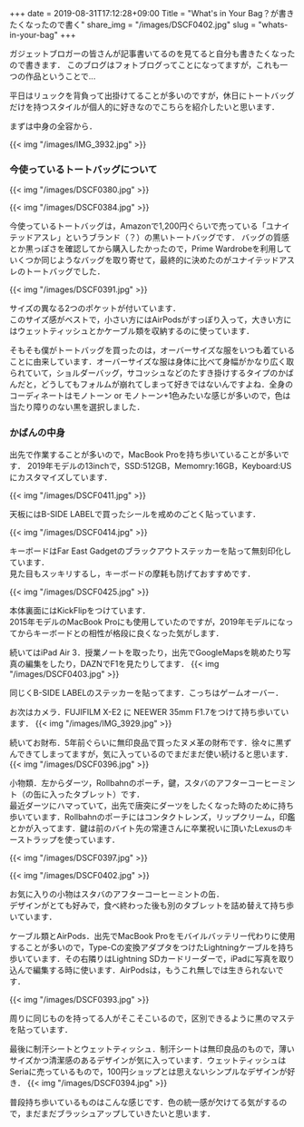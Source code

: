 +++
date  = 2019-08-31T17:12:28+09:00
Title = "What's in Your Bag？が書きたくなったので書く"
share_img = "/images/DSCF0402.jpg"
slug = "whats-in-your-bag"
+++

ガジェットブロガーの皆さんが記事書いてるのを見てると自分も書きたくなったので書きます．
このブログはフォトブログってことになってますが，これも一つの作品ということで...

平日はリュックを背負って出掛けてることが多いのですが，休日にトートバッグだけを持つスタイルが個人的に好きなのでこちらを紹介したいと思います．

まずは中身の全容から．

{{< img "/images/IMG_3932.jpg" >}}


<h3>今使っているトートバッグについて</h3>

{{< img "/images/DSCF0380.jpg" >}}

{{< img "/images/DSCF0384.jpg" >}}

今使っているトートバッグは，Amazonで1,200円ぐらいで売っている「ユナイテッドアスレ」というブランド（？）の黒いトートバッグです．
バッグの質感とか黒っぽさを確認してから購入したかったので，Prime Wardrobeを利用していくつか同じようなバッグを取り寄せて，最終的に決めたのがユナイテッドアスレのトートバッグでした．

{{< img "/images/DSCF0391.jpg" >}}
<p class="caption">
サイズの異なる2つのポケットが付いています．<br>このサイズ感がベストで，小さい方にはAirPodsがすっぽり入って，大きい方にはウェットティッシュとかケーブル類を収納するのに使っています．
</p>

そもそも僕がトートバッグを買ったのは，オーバーサイズな服をいつも着ていることに由来しています．オーバーサイズな服は身体に比べて身幅がかなり広く取られていて，ショルダーバッグ，サコッシュなどのたすき掛けするタイプのかばんだと，どうしてもフォルムが崩れてしまって好きではないんですよね．全身のコーディネートはモノトーン or モノトーン+1色みたいな感じが多いので，色は当たり障りのない黒を選択しました．

<h3>かばんの中身</h3>

出先で作業することが多いので，MacBook Proを持ち歩いていることが多いです．
2019年モデルの13inchで，SSD:512GB，Memomry:16GB，Keyboard:USにカスタマイズしています．

{{< img "/images/DSCF0411.jpg" >}}
<p class="caption">天板にはB-SIDE LABELで買ったシールを戒めのごとく貼っています．</p>

{{< img "/images/DSCF0414.jpg" >}}
<p class="caption">キーボードはFar East Gadgetのブラックアウトステッカーを貼って無刻印化しています．<br>見た目もスッキリするし，キーボードの摩耗も防げておすすめです．</p>

{{< img "/images/DSCF0425.jpg" >}}
<p class="caption">本体裏面にはKickFlipをつけています．<br>2015年モデルのMacBook Proにも使用していたのですが，2019年モデルになってからキーボードとの相性が格段に良くなった気がします．</p>

続いてはiPad Air 3．授業ノートを取ったり，出先でGoogleMapsを眺めたり写真の編集をしたり，DAZNでF1を見たりしてます．
{{< img "/images/DSCF0403.jpg" >}}
<p class="caption">同じくB-SIDE LABELのステッカーを貼ってます．こっちはゲームオーバー．</p>

お次はカメラ．FUJIFILM X-E2 に NEEWER 35mm F1.7をつけて持ち歩いています．
{{< img "/images/IMG_3929.jpg" >}}

続いてお財布．5年前ぐらいに無印良品で買ったヌメ革の財布です．徐々に黒ずんできてしまってますが，気に入っているのでまだまだ使い続けると思います．
{{< img "/images/DSCF0396.jpg" >}}

小物類．左からダーツ，Rollbahnのポーチ，鍵，スタバのアフターコーヒーミント（の缶に入ったタブレット）です．<br>
最近ダーツにハマっていて，出先で唐突にダーツをしたくなった時のために持ち歩いています．Rollbahnのポーチにはコンタクトレンズ，リップクリーム，印鑑とかが入ってます．鍵は前のバイト先の常連さんに卒業祝いに頂いたLexusのキーストラップを使っています．

{{< img "/images/DSCF0397.jpg" >}}

{{< img "/images/DSCF0402.jpg" >}}
<p class="caption">お気に入りの小物はスタバのアフターコーヒーミントの缶．<br>デザインがとても好みで，食べ終わった後も別のタブレットを詰め替えて持ち歩いています．</p>

ケーブル類とAirPods．出先でMacBook Proをモバイルバッテリー代わりに使用することが多いので，Type-Cの変換アダプタをつけたLightningケーブルを持ち歩いています．その右隣りはLightning SDカードリーダーで，iPadに写真を取り込んで編集する時に使います．AirPodsは，もうこれ無しでは生きられないです．

{{< img "/images/DSCF0393.jpg" >}}
<p class="caption">周りに同じものを持ってる人がそこそこいるので，区別できるように黒のマステを貼っています．</p>

最後に制汗シートとウェットティッシュ．制汗シートは無印良品のもので，薄いサイズかつ清潔感のあるデザインが気に入っています．ウェットティッシュはSeriaに売っているもので，100円ショップとは思えないシンプルなデザインが好き．
{{< img "/images/DSCF0394.jpg" >}}

普段持ち歩いているものはこんな感じです．色の統一感が欠けてる気がするので，まだまだブラッシュアップしていきたいと思います．